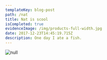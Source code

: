 ```yaml
---
templateKey: blog-post
path: /nat
title: Nat is scool
isCompleted: true
evidenceImage: /img/products-full-width.jpg
date: 2017-12-23T14:45:19.715Z
description: One day I ate a fish.
---
```

![null](/img/flamingo.jpg)
